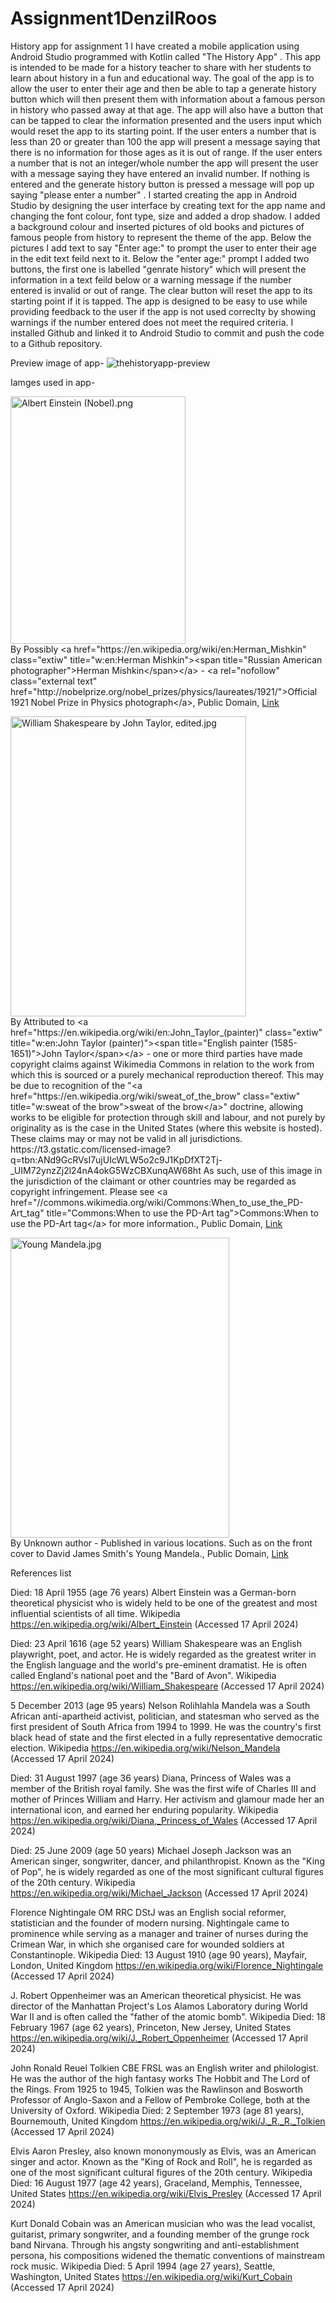 # Assignment1DenzilRoos
History app for assignment 1
I have created a mobile application using Android Studio programmed with Kotlin called "The History App" . This app is intended to be made for a history teacher to share with her students to learn about history in a fun and educational way. The goal of the app is to allow the user to enter their age and then be able to tap a generate history button which will then present them with information about a famous person in history who passed away at that age. The app will also have a button that can be tapped to clear the information presented and the users input which would reset the app to its starting point. If the user enters a number that is less than 20 or greater than 100 the app will present a message saying that there is no information for those ages as it is out of range. If the user enters a number that is not an integer/whole number the app will present the user with a message saying they have entered an invalid number. If nothing is entered and the generate history button is pressed a message will pop up saying "please enter a number" . I started creating the app in Android Studio by designing the user interface by creating text for the app name and changing the font colour, font type, size and added a drop shadow. I added a background colour and inserted pictures of old books and pictures of famous people from history to represent the theme of the app. Below the pictures I add text to say "Enter age:" to prompt the user to enter their age in the edit text feild next to it. Below the "enter age:" prompt I added two buttons, the first one is labelled "genrate history" which will present the information in a text feild below or a warning message if the number entered is invalid or out of range. The clear button will reset the app to its starting point if it is tapped. The app is designed to be easy to use while providing feedback to the user if the app is not used correclty by showing warnings if the number entered does not meet the required criteria. 
I installed Github and linked it to Android Studio to commit and push the code to a Github repository.

Preview image of app-
<img src="https://i.ibb.co/6NjS3S2/thehistoryapp-preview.jpg" alt="thehistoryapp-preview" border="0">

Iamges used in app-
<p><a href="https://commons.wikimedia.org/wiki/File:Albert_Einstein_(Nobel).png#/media/File:Albert_Einstein_(Nobel).png"><img src="https://upload.wikimedia.org/wikipedia/commons/5/50/Albert_Einstein_%28Nobel%29.png" alt="Albert Einstein (Nobel).png" height="396" width="280"></a><br>By Possibly &lt;a href="https://en.wikipedia.org/wiki/en:Herman_Mishkin" class="extiw" title="w:en:Herman Mishkin"&gt;&lt;span title="Russian American photographer"&gt;Herman Mishkin&lt;/span&gt;&lt;/a&gt; - &lt;a rel="nofollow" class="external text" href="http://nobelprize.org/nobel_prizes/physics/laureates/1921/"&gt;Official 1921 Nobel Prize in Physics photograph&lt;/a&gt;, Public Domain, <a href="https://commons.wikimedia.org/w/index.php?curid=458521">Link</a></p>
<p><a href="https://commons.wikimedia.org/wiki/File:William_Shakespeare_by_John_Taylor,_edited.jpg#/media/File:William_Shakespeare_by_John_Taylor,_edited.jpg"><img src="https://upload.wikimedia.org/wikipedia/commons/2/21/William_Shakespeare_by_John_Taylor%2C_edited.jpg" alt="William Shakespeare by John Taylor, edited.jpg" height="480" width="377"></a><br>By Attributed to &lt;a href="https://en.wikipedia.org/wiki/en:John_Taylor_(painter)" class="extiw" title="w:en:John Taylor (painter)"&gt;&lt;span title="English painter (1585-1651)"&gt;John Taylor&lt;/span&gt;&lt;/a&gt; - one or more third parties have made copyright claims against Wikimedia Commons in relation to the work from which this is sourced or a purely mechanical reproduction thereof. This may be due to recognition of the "&lt;a href="https://en.wikipedia.org/wiki/sweat_of_the_brow" class="extiw" title="w:sweat of the brow"&gt;sweat of the brow&lt;/a&gt;" doctrine, allowing works to be eligible for protection through skill and labour, and not purely by originality as is the case in the United States (where this website is hosted). These claims may or may not be valid in all jurisdictions.
  https://t3.gstatic.com/licensed-image?q=tbn:ANd9GcRVsI7ujUIcWLW5o2c9J1KpDfXT2Tj-_UIM72ynzZj2l24nA4okG5WzCBXunqAW68ht
As such, use of this image in the jurisdiction of the claimant or other countries may be regarded as copyright infringement. Please see &lt;a href="//commons.wikimedia.org/wiki/Commons:When_to_use_the_PD-Art_tag" title="Commons:When to use the PD-Art tag"&gt;Commons:When to use the PD-Art tag&lt;/a&gt; for more information., Public Domain, <a href="https://commons.wikimedia.org/w/index.php?curid=147141653">Link</a></p>
<p><a href="https://commons.wikimedia.org/wiki/File:Young_Mandela.jpg#/media/File:Young_Mandela.jpg"><img src="https://upload.wikimedia.org/wikipedia/commons/1/11/Young_Mandela.jpg" alt="Young Mandela.jpg" height="480" width="350"></a><br>By Unknown author - Published in various locations. Such as on the front cover to David James Smith's Young Mandela., Public Domain, <a href="https://commons.wikimedia.org/w/index.php?curid=10664759">Link</a></p>

References list 

Died: 18 April 1955 (age 76 years)
Albert Einstein was a German-born theoretical physicist who is widely held to be one of the greatest and most influential scientists of all time. Wikipedia
https://en.wikipedia.org/wiki/Albert_Einstein
(Accessed 17 April 2024)

Died: 23 April 1616 (age 52 years)
William Shakespeare was an English playwright, poet, and actor. He is widely regarded as the greatest writer in the English language and the world's pre-eminent dramatist. He is often called England's national poet and the "Bard of Avon". Wikipedia
https://en.wikipedia.org/wiki/William_Shakespeare
(Accessed 17 April 2024)

5 December 2013 (age 95 years)
Nelson Rolihlahla Mandela was a South African anti-apartheid activist, politician, and statesman who served as the first president of South Africa from 1994 to 1999. He was the country's first black head of state and the first elected in a fully representative democratic election. Wikipedia
https://en.wikipedia.org/wiki/Nelson_Mandela
(Accessed 17 April 2024)

Died: 31 August 1997 (age 36 years)
Diana, Princess of Wales was a member of the British royal family. She was the first wife of Charles III and mother of Princes William and Harry. Her activism and glamour made her an international icon, and earned her enduring popularity. Wikipedia
https://en.wikipedia.org/wiki/Diana,_Princess_of_Wales
(Accessed 17 April 2024)

Died: 25 June 2009 (age 50 years)
Michael Joseph Jackson was an American singer, songwriter, dancer, and philanthropist. Known as the "King of Pop", he is widely regarded as one of the most significant cultural figures of the 20th century. Wikipedia
https://en.wikipedia.org/wiki/Michael_Jackson
(Accessed 17 April 2024)

Florence Nightingale OM RRC DStJ was an English social reformer, statistician and the founder of modern nursing. Nightingale came to prominence while serving as a manager and trainer of nurses during the Crimean War, in which she organised care for wounded soldiers at Constantinople. Wikipedia
Died: 13 August 1910 (age 90 years), Mayfair, London, United Kingdom
https://en.wikipedia.org/wiki/Florence_Nightingale
(Accessed 17 April 2024)

J. Robert Oppenheimer was an American theoretical physicist. He was director of the Manhattan Project's Los Alamos Laboratory during World War II and is often called the "father of the atomic bomb". Wikipedia
Died: 18 February 1967 (age 62 years), Princeton, New Jersey, United States
https://en.wikipedia.org/wiki/J._Robert_Oppenheimer
(Accessed 17 April 2024)

John Ronald Reuel Tolkien CBE FRSL was an English writer and philologist. He was the author of the high fantasy works The Hobbit and The Lord of the Rings. From 1925 to 1945, Tolkien was the Rawlinson and Bosworth Professor of Anglo-Saxon and a Fellow of Pembroke College, both at the University of Oxford. Wikipedia
Died: 2 September 1973 (age 81 years), Bournemouth, United Kingdom
https://en.wikipedia.org/wiki/J._R._R._Tolkien
(Accessed 17 April 2024)

Elvis Aaron Presley, also known mononymously as Elvis, was an American singer and actor. Known as the "King of Rock and Roll", he is regarded as one of the most significant cultural figures of the 20th century. Wikipedia
Died: 16 August 1977 (age 42 years), Graceland, Memphis, Tennessee, United States
https://en.wikipedia.org/wiki/Elvis_Presley
(Accessed 17 April 2024)

Kurt Donald Cobain was an American musician who was the lead vocalist, guitarist, primary songwriter, and a founding member of the grunge rock band Nirvana. Through his angsty songwriting and anti-establishment persona, his compositions widened the thematic conventions of mainstream rock music. Wikipedia
Died: 5 April 1994 (age 27 years), Seattle, Washington, United States
https://en.wikipedia.org/wiki/Kurt_Cobain
(Accessed 17 April 2024)

